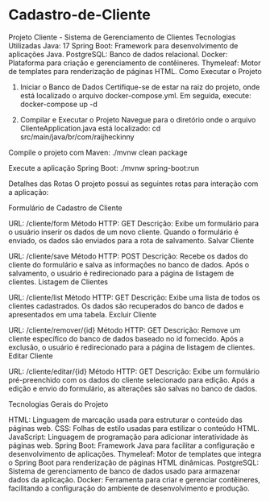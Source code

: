 # Cadastro-de-Cliente
Projeto Cliente - Sistema de Gerenciamento de Clientes
Tecnologias Utilizadas
Java: 17
Spring Boot: Framework para desenvolvimento de aplicações Java.
PostgreSQL: Banco de dados relacional.
Docker: Plataforma para criação e gerenciamento de contêineres.
Thymeleaf: Motor de templates para renderização de páginas HTML.
Como Executar o Projeto

1. Iniciar o Banco de Dados
  Certifique-se de estar na raiz do projeto, onde está localizado o arquivo docker-compose.yml. Em seguida, execute:
  docker-compose up -d

2. Compilar e Executar o Projeto
  Navegue para o diretório onde o arquivo ClienteApplication.java está localizado:
  cd src/main/java/br/com/raijheckinny
  
  Compile o projeto com Maven:
  ./mvnw clean package
  
  Execute a aplicação Spring Boot:
  ./mvnw spring-boot:run

Detalhes das Rotas
O projeto possui as seguintes rotas para interação com a aplicação:

Formulário de Cadastro de Cliente

  URL: /cliente/form
  Método HTTP: GET
  Descrição: Exibe um formulário para o usuário inserir os dados de um novo cliente. Quando o formulário é enviado, os dados são enviados para a rota de salvamento.
  Salvar Cliente
  
  URL: /cliente/save
  Método HTTP: POST
  Descrição: Recebe os dados do cliente do formulário e salva as informações no banco de dados. Após o salvamento, o usuário é redirecionado para a página de listagem de clientes.
  Listagem de Clientes
  
  URL: /cliente/list
  Método HTTP: GET
  Descrição: Exibe uma lista de todos os clientes cadastrados. Os dados são recuperados do banco de dados e apresentados em uma tabela.
  Excluir Cliente
  
  URL: /cliente/remover/{id}
  Método HTTP: GET
  Descrição: Remove um cliente específico do banco de dados baseado no id fornecido. Após a exclusão, o usuário é redirecionado para a página de listagem de clientes.
  Editar Cliente
  
  URL: /cliente/editar/{id}
  Método HTTP: GET
  Descrição: Exibe um formulário pré-preenchido com os dados do cliente selecionado para edição. Após a edição e envio do formulário, as alterações são salvas no banco de dados.

Tecnologias Gerais do Projeto

  HTML: Linguagem de marcação usada para estruturar o conteúdo das páginas web.
  CSS: Folhas de estilo usadas para estilizar o conteúdo HTML.
  JavaScript: Linguagem de programação para adicionar interatividade às páginas web.
  Spring Boot: Framework Java para facilitar a configuração e desenvolvimento de aplicações.
  Thymeleaf: Motor de templates que integra o Spring Boot para renderização de páginas HTML dinâmicas.
  PostgreSQL: Sistema de gerenciamento de banco de dados usado para armazenar dados da aplicação.
  Docker: Ferramenta para criar e gerenciar contêineres, facilitando a configuração do ambiente de desenvolvimento e produção.
